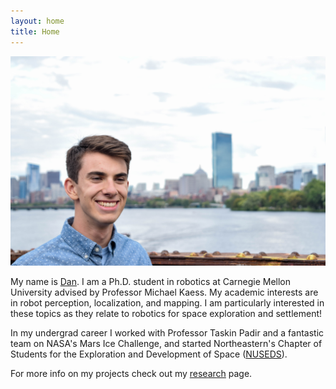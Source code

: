 ```yaml
---
layout: home
title: Home
---
```


![headshot](/images/index/headshot.jpg)

My name is [Dan](/dan). I am a Ph.D. student in robotics at Carnegie Mellon University advised by Professor Michael Kaess. 
My academic interests are in robot perception, localization, and mapping. I am particularly interested in these topics as they relate to robotics for space exploration and settlement!

In my undergrad career I worked with Professor Taskin Padir and a fantastic team on NASA's Mars Ice Challenge, and started Northeastern's Chapter of Students for the Exploration and Development of Space ([NUSEDS](https://twitter.com/sedsnu?lang=en)).

For more info on my projects check out my [research](/research) page.